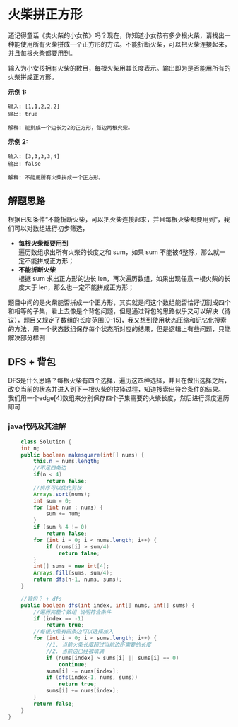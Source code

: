 # 火柴拼正方形
还记得童话《卖火柴的小女孩》吗？现在，你知道小女孩有多少根火柴，请找出一种能使用所有火柴拼成一个正方形的方法。不能折断火柴，可以把火柴连接起来，并且每根火柴都要用到。

输入为小女孩拥有火柴的数目，每根火柴用其长度表示。输出即为是否能用所有的火柴拼成正方形。

**示例 1:**
```
输入: [1,1,2,2,2]
输出: true

解释: 能拼成一个边长为2的正方形，每边两根火柴。
```
**示例 2:**
```
输入: [3,3,3,3,4]
输出: false

解释: 不能用所有火柴拼成一个正方形。
```
## 解题思路
根据已知条件“不能折断火柴，可以把火柴连接起来，并且每根火柴都要用到”，我们可以对数组进行初步筛选，
- **每根火柴都要用到**  
  遍历数组求出所有火柴的长度之和 sum，如果 sum 不能被4整除，那么就一定不能拼成正方形；
- **不能折断火柴**  
  根据 sum 求出正方形的边长 len，再次遍历数组，如果出现任意一根火柴的长度大于 len，那么也一定不能拼成正方形；

题目中问的是火柴能否拼成一个正方形，其实就是问这个数组能否恰好切割成四个和相等的子集，看上去像是个背包问题，但是通过背包的思路似乎又可以解决（待议），题目又规定了数组的长度范围[0-15]，我又想到使用状态压缩和记忆化搜索的方法，用一个状态数组保存每个状态所对应的结果，但是逻辑上有些问题，只能解决部分样例
## DFS + 背包
DFS是什么思路？每根火柴有四个选择，遍历这四种选择，并且在做出选择之后，改变当前的状态并进入到下一根火柴的抉择过程，知道搜索出符合条件的结果。  
我们用一个edge[4]数组来分别保存四个子集需要的火柴长度，然后进行深度遍历即可
### java代码及其注解
```java
    class Solution {
    int n;
    public boolean makesquare(int[] nums) {
        this.n = nums.length;
        //不足四条边
        if(n < 4)
            return false;
        //排序可以优化剪枝
        Arrays.sort(nums);
        int sum = 0;
        for (int num : nums) {
            sum += num;
        }
        if (sum % 4 != 0)
            return false;
        for (int i = 0; i < nums.length; i++) {
            if (nums[i] > sum/4)
                return false;
        }
        int[] sums = new int[4];
        Arrays.fill(sums, sum/4);
        return dfs(n-1, nums, sums);
    }

    //背包？ + dfs
    public boolean dfs(int index, int[] nums, int[] sums) {
        //遍历完整个数组 说明符合条件
        if (index == -1)
            return true;
        //每根火柴有四条边可以选择加入
        for (int i = 0; i < sums.length; i++) {
            //1. 当前火柴长度超过当前边所需要的长度
            //2. 当前边已经被填满
            if (nums[index] > sums[i] || sums[i] == 0)
                continue;
            sums[i] -= nums[index];
            if (dfs(index-1, nums, sums))
                return true;
            sums[i] += nums[index];
        }
        return false;
    }
}
```